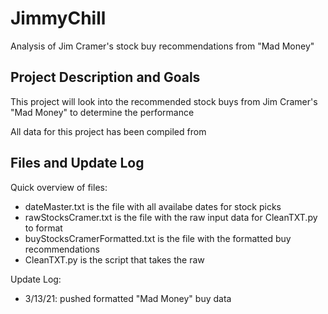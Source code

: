 # JimmyChill
Analysis of Jim Cramer's stock buy recommendations from "Mad Money"

<h2>Project Description and Goals</h2>
<p>This project will look into the recommended stock buys from Jim Cramer's "Mad Money" to determine the performance</p>
<p>All data for this project has been compiled from </p>

<h2>Files and Update Log</h2>
<p>Quick overview of files:</p>
<ul>
  <li>dateMaster.txt is the file with all availabe dates for stock picks</li>
  <li>rawStocksCramer.txt is the file with the raw input data for CleanTXT.py to format</li>
  <li>buyStocksCramerFormatted.txt is the file with the formatted buy recommendations</li>
  <li>CleanTXT.py is the script that takes the raw</li>
</ul>

<p></p>

<p>Update Log:</p>
<ul>
  <li> 3/13/21: pushed formatted "Mad Money" buy data</li>
</ul>
